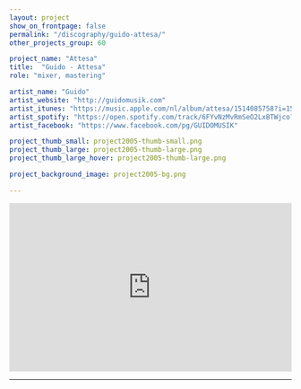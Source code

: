 ```yaml
---
layout: project
show_on_frontpage: false
permalink: "/discography/guido-attesa/"
other_projects_group: 60

project_name: "Attesa"
title:  "Guido - Attesa"
role: "mixer, mastering"

artist_name: "Guido"
artist_website: "http://guidomusik.com"
artist_itunes: "https://music.apple.com/nl/album/attesa/1514085758?i=1514085759&l=en"
artist_spotify: "https://open.spotify.com/track/6FYvNzMvRmSeO2LxBTWjco?si=8_bjdqAITUW1XVbkhbHkTg"
artist_facebook: "https://www.facebook.com/pg/GUIDOMUSIK"

project_thumb_small: project2005-thumb-small.png
project_thumb_large: project2005-thumb-large.png
project_thumb_large_hover: project2005-thumb-large.png

project_background_image: project2005-bg.png

---
```



<iframe src="https://open.spotify.com/embed/track/6FYvNzMvRmSeO2LxBTWjco" width="100%" height="300" frameborder="0" allowtransparency="true" allow="encrypted-media"></iframe>

---

